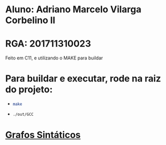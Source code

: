 # Aluno: Adriano Marcelo Vilarga Corbelino II
# RGA: 201711310023

Feito em C11, e utilizando o MAKE para buildar



# Para buildar e executar, rode na raiz do projeto:
- ```bash
  make
  ```
- ```bash
  ./out/GCC
  ```

# [Grafos Sintáticos](./artifacts/syntactic_graphs/syntactic_graphs.md)